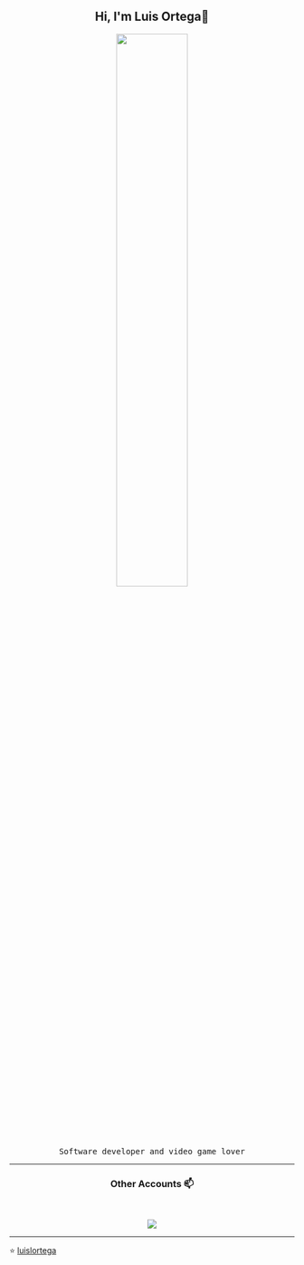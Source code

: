 <h2 align="center"> Hi, I'm Luis Ortega👋 <br/> </h2> 

<p align="center"><img width=50% src="https://wompampsupport.azureedge.net/fetchimage?siteId=7575&v=2&jpgQuality=100&width=700&url=https%3A%2F%2Fi.kym-cdn.com%2Fentries%2Ficons%2Ffacebook%2F000%2F021%2F807%2Fig9OoyenpxqdCQyABmOQBZDI0duHk2QZZmWg2Hxd4ro.jpg"></p>


<p align="center"> <samp> Software developer and video game lover
  
____



<h3 align="center"> Other Accounts 📫 </h3>
<br />
<p align="center">
<a href="https://www.linkedin.com/in/luis-gerardo-leon-ortega-5054a3171/"><img src="https://img.shields.io/badge/linkedin-%230077B5.svg?&style=for-the-badge&logo=linkedin&logoColor=white"/></a>

</p>

____


<p align="center">

⭐️ [luislortega](https://github.com/luislortega)

</p>
